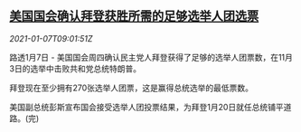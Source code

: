 <!--1610011396000-->
[美国国会确认拜登获胜所需的足够选举人团选票](https://cn.reuters.com/article/us-congress-biden-win-certification-0107-idCNKBS29C112)
------

<div><i>2021-01-07T09:01:51Z</i></div><p>路透1月7日 - 美国国会周四确认民主党人拜登获得了足够的选举人团票数，在11月3日的选举中击败共和党总统特朗普。</p><p>拜登现在至少拥有270张选举人团票，这是赢得总统选举的最低票数。</p><p>美国副总统彭斯宣布国会接受选举人团投票结果，为拜登1月20日就任总统铺平道路。(完)</p>

